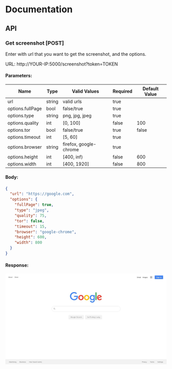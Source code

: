# Documentation

## API

### Get screenshot [POST]

Enter with url that you want to get the screenshot, and the options.

URL: http://YOUR-IP:5000/screenshot?token=TOKEN

#### Parameters:

Name | Type | Valid Values | Required | Default Value |
|---|---|---|---|---|
| url | string | valid urls | true | |
| options.fullPage | bool | false/true | true | |
| options.type | string | png, jpg, jpeg | true | |
| options.quality | int | [0, 100] | false | 100 |
| options.tor |  bool | false/true | true | false |
| options.timeout | int | [5, 60] | true | |
| options.browser | string | firefox, google-chrome | true | |
| options.height | int | [400, inf) | false | 600 |
| options.width | int | [400, 1920] | false | 800 |


#### Body:

```json
{
  "url": "https://google.com",
  "options": {
    "fullPage": true,
    "type": "jpeg",
    "quality": 75,
    "tor": false,
    "timeout": 15,
    "browser": "google-chrome",
    "height": 600,
    "width": 800
  }
}
```

#### Response:

![response.jpeg](docs/response.jpeg)


